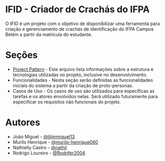 # IFID - Criador de Crachás do IFPA

O IFID é um projeto com o objetivo de disponibilizar uma ferramenta para criação e gerenciamento de crachás de identificação do IFPA Campus Belém a partir da matrícula do estudante.


# Seções

- [Project Pattern](/Project%20Pattern.md) - Este arquivo lista informações sobre a estrutura e tecnologias utilizadas no projeto, inclusive no desenvolvimento.
- Funcionalidades - Nesta seção serão definidas as funcionalidades iniciais do sistema a partir da criação de proto-personas.
- Casos de Uso - Os casos de uso são utilizados para especificas as tarefas e os atores envolvidos nelas. Será utilizado futuramente para especificar os requisitos não funcionais do projeto.


# Autores

- João Miguel - [@liljmmiguel13](https://www.github.com/liljmmiguel13)
- Murilo Henrique - [@murilo-henrique060](https://www.github.com/murilo-henrique060)
- Nathielly Castro - [@nathil](https://www.github.com/nathil)
- Rodrigo Loureiro - [@Rodrifer2004](https://www.github.com/Rodrifer2004)
